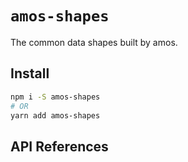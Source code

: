# `amos-shapes`

The common data shapes built by amos.

## Install

```bash
npm i -S amos-shapes
# OR
yarn add amos-shapes
```

## API References
